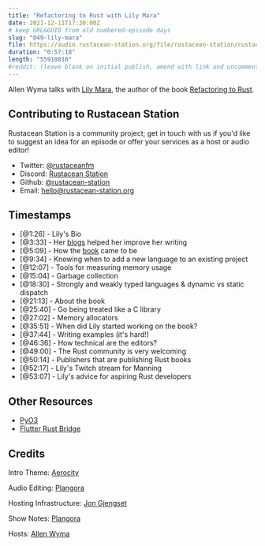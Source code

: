 ```yaml
---
title: "Refactoring to Rust with Lily Mara"
date: 2021-12-11T17:30:00Z
# keep URL&GUID from old numbered-episode days
slug: "049-lily-mara"
file: https://audio.rustacean-station.org/file/rustacean-station/rustacean-station-e049-lily-mara.mp3
duration: "0:57:18"
length: "55910810"
#reddit: (leave blank on initial publish, amend with link and uncomment this line after Reddit thread has been posted)
---
```

Allen Wyma talks with [Lily Mara](https://twitter.com/TheLily_Mara), the author of the book [Refactoring to Rust](https://www.manning.com/books/refactoring-to-rust).


## Contributing to Rustacean Station

Rustacean Station is a community project; get in touch with us if you'd like to suggest an idea for an episode or offer your services as a host or audio editor!

- Twitter: [@rustaceanfm](https://twitter.com/rustaceanfm)
- Discord: [Rustacean Station](https://discord.gg/cHc3Gyc)
- Github: [@rustacean-station](https://github.com/rustacean-station/)
- Email: [hello@rustacean-station.org](mailto:hello@rustacean-station.org)

## Timestamps 
- [@1:26] -	Lily's Bio
- [@3:33] -	Her [blogs](https://onesignal.com/blog/author/lily/) helped her improve her writing
- [@5:09] -	How the [book](https://www.manning.com/books/refactoring-to-rust) came to be
- [@9:34] -	Knowing when to add a new language to an existing project
- [@12:07] - Tools for measuring memory usage
- [@15:04] - Garbage collection
- [@18:30] - Strongly and weakly typed languages & dynamic vs static dispatch
- [@21:13] - About the book
- [@25:40] - Go being treated like a C library	
- [@27:02] - Memory allocators
- [@35:51] - When did Lily started working on the book?
- [@37:44] - Writing examples (it's hard!)
- [@46:36] - How technical are the editors?
- [@49:00] - The Rust community is very welcoming
- [@50:14] - Publishers that are publishing Rust books
- [@52:17] - Lily's Twitch stream for Manning
- [@53:07] - Lily's advice for aspiring Rust developers

## Other Resources
- [PyO3](https://github.com/PyO3/pyo3)
- [Flutter Rust Bridge](https://github.com/fzyzcjy/flutter_rust_bridge)

## Credits
Intro Theme: [Aerocity](https://twitter.com/AerocityMusic)

Audio Editing: [Plangora](https://twitter.com/plangora)

Hosting Infrastructure: [Jon Gjengset](https://twitter.com/jonhoo/)

Show Notes: [Plangora](https://twitter.com/plangora)

Hosts: [Allen Wyma](https://twitter.com/allenwyma)